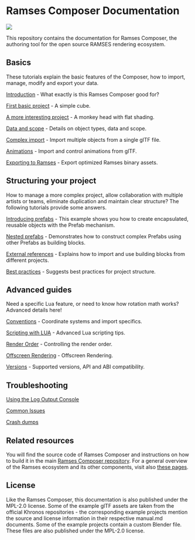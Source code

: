<!--
SPDX-License-Identifier: MPL-2.0

This file is part of Ramses Composer
(see https://github.com/GENIVI/ramses-composer-docs).

This Source Code Form is subject to the terms of the Mozilla Public License, v. 2.0.
If a copy of the MPL was not distributed with this file, You can obtain one at http://mozilla.org/MPL/2.0/.
-->
# Ramses Composer Documentation

![](ramses-composer-logo.png)

This repository contains the documentation for Ramses Composer, the authoring tool for the open source RAMSES rendering ecosystem.

## Basics

These tutorials explain the basic features of the Composer, how to import, manage, modify and export
your data.

[Introduction](introduction/manual.md) - What exactly is this Ramses Composer good for?

[First basic project](./hello_world/manual.md) - A simple cube.

[A more interesting project](./monkey/manual.md) - A monkey head with flat shading.

[Data and scope](./data_and_scopes/manual.md) - Details on object types, data and scope.

[Complex import](./complex_import/manual.md) - Import multiple objects from a single glTF file.

[Animations](./animations/manual.md) - Import and control animations from glTF.

[Exporting to Ramses](./export/manual.md) - Export optimized Ramses binary assets.

## Structuring your project

How to manage a more complex project, allow collaboration with multiple artists or teams,
eliminate duplication and maintain clear structure? The following tutorials provide some answers.

[Introducing prefabs](prefabs/manual.md) - This example shows you how to create encapsulated, reusable objects with the Prefab mechanism.

[Nested prefabs](nested_prefabs/manual.md) - Demonstrates how to construct complex Prefabs using other Prefabs as building blocks.

[External references](external_references/manual.md) - Explains how to import and use building blocks from different projects.

[Best practices](./best_practices/manual.md) - Suggests best practices for project structure.

## Advanced guides

Need a specific Lua feature, or need to know how rotation math works? Advanced details here!

[Conventions](./conventions/manual.md) - Coordinate systems and import specifics.

[Scripting with LUA](./lua_syntax/manual.md) - Advanced Lua scripting tips.

[Render Order](./ordering/manual.md) - Controlling the render order.

[Offscreen Rendering](./offscreen/manual.md) - Offscreen Rendering.

[Versions](./versions/manual.md) - Supported versions, API and ABI compatibility.

## Troubleshooting

[Using the Log Output Console](using_log_console/manual.md)

[Common Issues](common_issues/manual.md)

[Crash dumps](crash_dumps/manual.md)


## Related resources

You will find the source code of Ramses Composer and instructions on how to build it in the main [Ramses Composer repository](https://github.com/GENIVI/ramses-composer). For a general overview of the Ramses ecosystem and its other components, visit
also [these pages](https://ramses-sdk.readthedocs.io/).

## License

Like the Ramses Composer, this documentation is also published under the MPL-2.0 license.
Some of the example glTF assets are taken from the official Khronos repositories - the corresponding
example projects mention the source and license information in their respective manual.md documents.
Some of the example projects contain a custom Blender file. These files are also published under the MPL-2.0 license.
